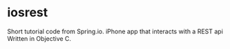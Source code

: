 # iosrest
Short tutorial code from Spring.io. iPhone app that interacts with a REST api
Written in Objective C.
